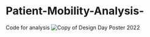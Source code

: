 # Patient-Mobility-Analysis-
Code for analysis
![Copy of Design Day Poster 2022](https://github.com/adyzh/Patient-Mobility-Analysis-/assets/139276974/f8da7bc4-8e61-45be-bdcc-c237acc230c7)
